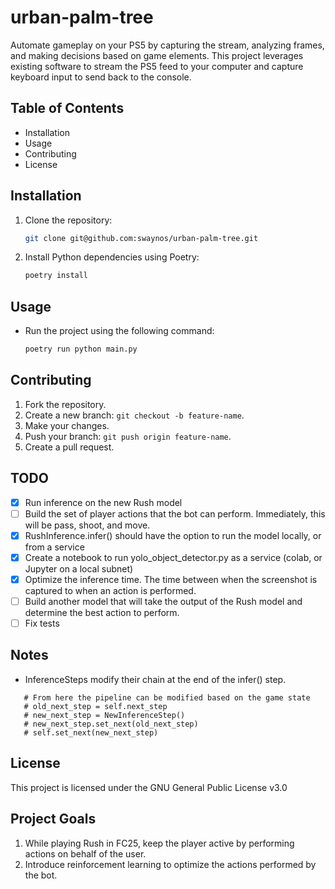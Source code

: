 # urban-palm-tree
Automate gameplay on your PS5 by capturing the stream, analyzing frames, and making decisions based on game elements. This project leverages existing software to stream the PS5 feed to your computer and capture keyboard input to send back to the console.

## Table of Contents
- Installation
- Usage
- Contributing
- License

## Installation
1. Clone the repository:
    ```bash
    git clone git@github.com:swaynos/urban-palm-tree.git
    ```

2. Install Python dependencies using Poetry:
    ```bash
    poetry install
    ```

## Usage
- Run the project using the following command:
    ```bash
    poetry run python main.py
    ```

## Contributing
1. Fork the repository.
2. Create a new branch: `git checkout -b feature-name`.
3. Make your changes.
4. Push your branch: `git push origin feature-name`.
5. Create a pull request.

## TODO
- [X] Run inference on the new Rush model
- [ ] Build the set of player actions that the bot can perform. Immediately, this will be pass, shoot, and move.
- [X] RushInference.infer() should have the option to run the model locally, or from a service 
- [X] Create a notebook to run yolo_object_detector.py as a service (colab, or Jupyter on a local subnet)
- [X] Optimize the inference time. The time between when the screenshot is captured to when an action is performed.
- [ ] Build another model that will take the output of the Rush model and determine the best action to perform.
- [ ] Fix tests

## Notes
 - InferenceSteps modify their chain at the end of the infer() step.
 ```
    # From here the pipeline can be modified based on the game state
    # old_next_step = self.next_step
    # new_next_step = NewInferenceStep()
    # new_next_step.set_next(old_next_step)
    # self.set_next(new_next_step)
```

## License
This project is licensed under the GNU General Public License v3.0

## Project Goals
1. While playing Rush in FC25, keep the player active by performing actions on behalf of the user.
2. Introduce reinforcement learning to optimize the actions performed by the bot.
